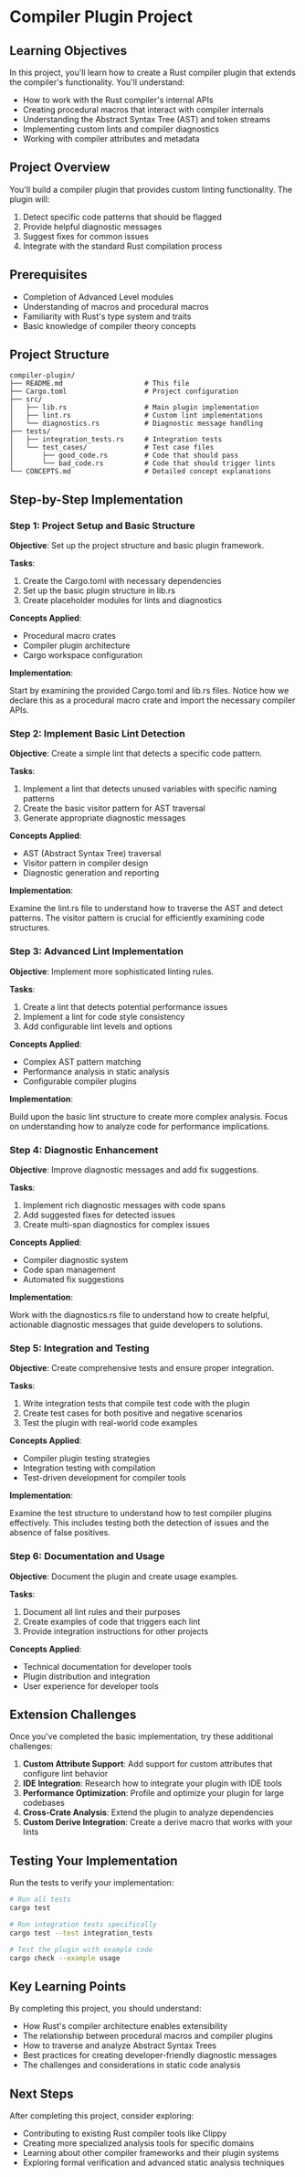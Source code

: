 # Compiler Plugin Project

## Learning Objectives

In this project, you'll learn how to create a Rust compiler plugin that extends the compiler's functionality. You'll understand:

- How to work with the Rust compiler's internal APIs
- Creating procedural macros that interact with compiler internals
- Understanding the Abstract Syntax Tree (AST) and token streams
- Implementing custom lints and compiler diagnostics
- Working with compiler attributes and metadata

## Project Overview

You'll build a compiler plugin that provides custom linting functionality. The plugin will:

1. Detect specific code patterns that should be flagged
2. Provide helpful diagnostic messages
3. Suggest fixes for common issues
4. Integrate with the standard Rust compilation process

## Prerequisites

- Completion of Advanced Level modules
- Understanding of macros and procedural macros
- Familiarity with Rust's type system and traits
- Basic knowledge of compiler theory concepts

## Project Structure

```
compiler-plugin/
├── README.md                    # This file
├── Cargo.toml                   # Project configuration
├── src/
│   ├── lib.rs                   # Main plugin implementation
│   ├── lint.rs                  # Custom lint implementations
│   └── diagnostics.rs           # Diagnostic message handling
├── tests/
│   ├── integration_tests.rs     # Integration tests
│   └── test_cases/              # Test case files
│       ├── good_code.rs         # Code that should pass
│       └── bad_code.rs          # Code that should trigger lints
└── CONCEPTS.md                  # Detailed concept explanations
```

## Step-by-Step Implementation

### Step 1: Project Setup and Basic Structure

**Objective**: Set up the project structure and basic plugin framework.

**Tasks**:
1. Create the Cargo.toml with necessary dependencies
2. Set up the basic plugin structure in lib.rs
3. Create placeholder modules for lints and diagnostics

**Concepts Applied**:
- Procedural macro crates
- Compiler plugin architecture
- Cargo workspace configuration

**Implementation**:

Start by examining the provided Cargo.toml and lib.rs files. Notice how we declare this as a procedural macro crate and import the necessary compiler APIs.

### Step 2: Implement Basic Lint Detection

**Objective**: Create a simple lint that detects a specific code pattern.

**Tasks**:
1. Implement a lint that detects unused variables with specific naming patterns
2. Create the basic visitor pattern for AST traversal
3. Generate appropriate diagnostic messages

**Concepts Applied**:
- AST (Abstract Syntax Tree) traversal
- Visitor pattern in compiler design
- Diagnostic generation and reporting

**Implementation**:

Examine the lint.rs file to understand how to traverse the AST and detect patterns. The visitor pattern is crucial for efficiently examining code structures.

### Step 3: Advanced Lint Implementation

**Objective**: Implement more sophisticated linting rules.

**Tasks**:
1. Create a lint that detects potential performance issues
2. Implement a lint for code style consistency
3. Add configurable lint levels and options

**Concepts Applied**:
- Complex AST pattern matching
- Performance analysis in static analysis
- Configurable compiler plugins

**Implementation**:

Build upon the basic lint structure to create more complex analysis. Focus on understanding how to analyze code for performance implications.

### Step 4: Diagnostic Enhancement

**Objective**: Improve diagnostic messages and add fix suggestions.

**Tasks**:
1. Implement rich diagnostic messages with code spans
2. Add suggested fixes for detected issues
3. Create multi-span diagnostics for complex issues

**Concepts Applied**:
- Compiler diagnostic system
- Code span management
- Automated fix suggestions

**Implementation**:

Work with the diagnostics.rs file to understand how to create helpful, actionable diagnostic messages that guide developers to solutions.

### Step 5: Integration and Testing

**Objective**: Create comprehensive tests and ensure proper integration.

**Tasks**:
1. Write integration tests that compile test code with the plugin
2. Create test cases for both positive and negative scenarios
3. Test the plugin with real-world code examples

**Concepts Applied**:
- Compiler plugin testing strategies
- Integration testing with compilation
- Test-driven development for compiler tools

**Implementation**:

Examine the test structure to understand how to test compiler plugins effectively. This includes testing both the detection of issues and the absence of false positives.

### Step 6: Documentation and Usage

**Objective**: Document the plugin and create usage examples.

**Tasks**:
1. Document all lint rules and their purposes
2. Create examples of code that triggers each lint
3. Provide integration instructions for other projects

**Concepts Applied**:
- Technical documentation for developer tools
- Plugin distribution and integration
- User experience for developer tools

## Extension Challenges

Once you've completed the basic implementation, try these additional challenges:

1. **Custom Attribute Support**: Add support for custom attributes that configure lint behavior
2. **IDE Integration**: Research how to integrate your plugin with IDE tools
3. **Performance Optimization**: Profile and optimize your plugin for large codebases
4. **Cross-Crate Analysis**: Extend the plugin to analyze dependencies
5. **Custom Derive Integration**: Create a derive macro that works with your lints

## Testing Your Implementation

Run the tests to verify your implementation:

```bash
# Run all tests
cargo test

# Run integration tests specifically
cargo test --test integration_tests

# Test the plugin with example code
cargo check --example usage
```

## Key Learning Points

By completing this project, you should understand:

- How Rust's compiler architecture enables extensibility
- The relationship between procedural macros and compiler plugins
- How to traverse and analyze Abstract Syntax Trees
- Best practices for creating developer-friendly diagnostic messages
- The challenges and considerations in static code analysis

## Next Steps

After completing this project, consider exploring:

- Contributing to existing Rust compiler tools like Clippy
- Creating more specialized analysis tools for specific domains
- Learning about other compiler frameworks and their plugin systems
- Exploring formal verification and advanced static analysis techniques